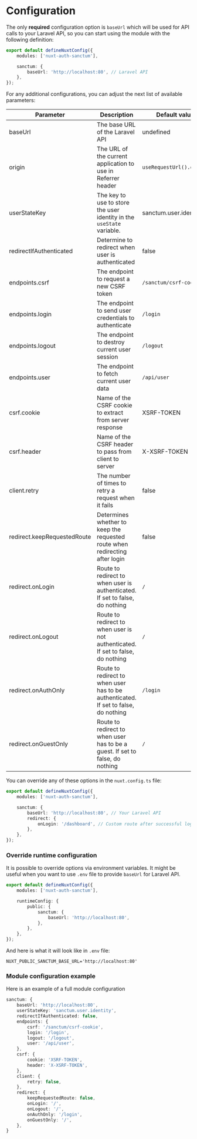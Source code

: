 # Configuration

The only **required** configuration option is `baseUrl` which will be used for API calls to your Laravel API, so you can start using the module with the following definition:

```typescript
export default defineNuxtConfig({
    modules: ['nuxt-auth-sanctum'],

    sanctum: {
        baseUrl: 'http://localhost:80', // Laravel API
    },
});
```

For any additional configurations, you can adjust the next list of available parameters:

| Parameter                   | Description                                                                         | Default value            |
| --------------------------- | ----------------------------------------------------------------------------------- | ------------------------ |
| baseUrl                     | The base URL of the Laravel API                                                     | undefined                |
| origin                      | The URL of the current application to use in Referrer header                        | `useRequestUrl().origin` |
| userStateKey                | The key to use to store the user identity in the `useState` variable.               | sanctum.user.identity    |
| redirectIfAuthenticated     | Determine to redirect when user is authenticated                                    | false                    |
| endpoints.csrf              | The endpoint to request a new CSRF token                                            | `/sanctum/csrf-cookie`   |
| endpoints.login             | The endpoint to send user credentials to authenticate                               | `/login`                 |
| endpoints.logout            | The endpoint to destroy current user session                                        | `/logout`                |
| endpoints.user              | The endpoint to fetch current user data                                             | `/api/user`              |
| csrf.cookie                 | Name of the CSRF cookie to extract from server response                             | XSRF-TOKEN               |
| csrf.header                 | Name of the CSRF header to pass from client to server                               | X-XSRF-TOKEN             |
| client.retry                | The number of times to retry a request when it fails                                | false                    |
| redirect.keepRequestedRoute | Determines whether to keep the requested route when redirecting after login         | false                    |
| redirect.onLogin            | Route to redirect to when user is authenticated. If set to false, do nothing        | `/`                      |
| redirect.onLogout           | Route to redirect to when user is not authenticated. If set to false, do nothing    | `/`                      |
| redirect.onAuthOnly         | Route to redirect to when user has to be authenticated. If set to false, do nothing | `/login`                 |
| redirect.onGuestOnly        | Route to redirect to when user has to be a guest. If set to false, do nothing       | `/`                      |

You can override any of these options in the `nuxt.config.ts` file:

```ts
export default defineNuxtConfig({
    modules: ['nuxt-auth-sanctum'],

    sanctum: {
        baseUrl: 'http://localhost:80', // Your Laravel API
        redirect: {
            onLogin: '/dashboard', // Custom route after successful login
        },
    },
});
```

### Override runtime configuration

It is possible to override options via environment variables. It might be useful when you want to use `.env` file to provide `baseUrl` for Laravel API.

```ts
export default defineNuxtConfig({
    modules: ['nuxt-auth-sanctum'],

    runtimeConfig: {
        public: {
            sanctum: {
                baseUrl: 'http://localhost:80',
            },
        },
    },
});
```

And here is what it will look like in `.env` file:

`NUXT_PUBLIC_SANCTUM_BASE_URL='http://localhost:80'`

### Module configuration example

Here is an example of a full module configuration

```typescript
sanctum: {
    baseUrl: 'http://localhost:80',
    userStateKey: 'sanctum.user.identity',
    redirectIfAuthenticated: false,
    endpoints: {
        csrf: '/sanctum/csrf-cookie',
        login: '/login',
        logout: '/logout',
        user: '/api/user',
    },
    csrf: {
        cookie: 'XSRF-TOKEN',
        header: 'X-XSRF-TOKEN',
    },
    client: {
        retry: false,
    },
    redirect: {
        keepRequestedRoute: false,
        onLogin: '/',
        onLogout: '/',
        onAuthOnly: '/login',
        onGuestOnly: '/',
    },
}
```
